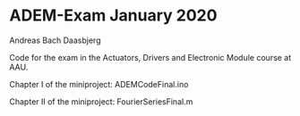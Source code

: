 # ADEM-Exam January 2020
Andreas Bach Daasbjerg

Code for the exam in the Actuators, Drivers and Electronic Module course at AAU.

Chapter I of the miniproject: ADEMCodeFinal.ino

Chapter II of the miniproject: FourierSeriesFinal.m
